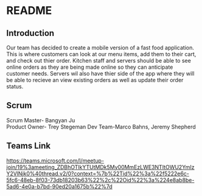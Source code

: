 # README
##  Introduction
Our team has decided to create a mobile version of a fast food application. This is where customers can look at our menu items, add them to their cart, and check out thier order. Kitchen staff and servers  should be able to see online orders as they are being made online so they can anticipate customer needs. Servers wil also have thier side of the app where they will be able to recieve an view existing orders as well as update their order status.
## Scrum
Scrum Master- Bangyan Ju  
Product Owner- Trey Stegeman 
Dev Team-Marco Bahns, Jeremy Shepherd  
## Teams Link
https://teams.microsoft.com/l/meetup-join/19%3ameeting_ZDBhOTlkYTUtMDk5My00MmEzLWE3NTItOWU2YmIzY2VlNjk0%40thread.v2/0?context=%7b%22Tid%22%3a%22f5222e6c-5fc6-48eb-8f03-73db18203b63%22%2c%22Oid%22%3a%224e8ab8be-5ad6-4e0a-b7bd-90ed20a1675b%22%7d
